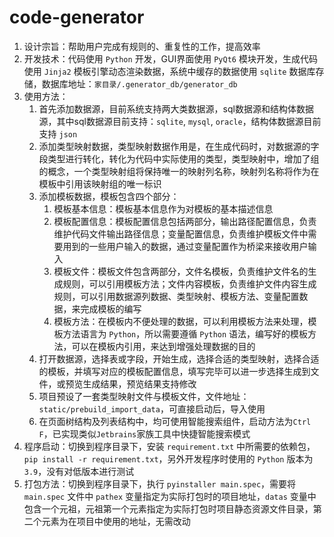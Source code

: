 # code-generator
1. 设计宗旨：帮助用户完成有规则的、重复性的工作，提高效率
2. 开发技术：代码使用 `Python` 开发，GUI界面使用 `PyQt6` 模块开发，生成代码使用 `Jinja2` 模板引擎动态渲染数据，系统中缓存的数据使用 `sqlite` 数据库存储，数据库地址：`家目录/.generator_db/generator_db`
3. 使用方法：
   1. 首先添加数据源，目前系统支持两大类数据源，sql数据源和结构体数据源，其中sql数据源目前支持：`sqlite`, `mysql`, `oracle`，结构体数据源目前支持 `json`
   2. 添加类型映射数据，类型映射数据作用是，在生成代码时，对数据源的字段类型进行转化，转化为代码中实际使用的类型，类型映射中，增加了组的概念，一个类型映射组将保持唯一的映射列名称，映射列名称将作为在模板中引用该映射组的唯一标识
   3. 添加模板数据，模板包含四个部分：
      1. 模板基本信息：模板基本信息作为对模板的基本描述信息
      2. 模板配置信息：模板配置信息包括两部分，输出路径配置信息，负责维护代码文件输出路径信息；变量配置信息，负责维护模板文件中需要用到的一些用户输入的数据，通过变量配置作为桥梁来接收用户输入
      3. 模板文件：模板文件包含两部分，文件名模板，负责维护文件名的生成规则，可以引用模板方法；文件内容模板，负责维护文件内容生成规则，可以引用数据源列数据、类型映射、模板方法、变量配置数据，来完成模板的编写
      4. 模板方法：在模板内不便处理的数据，可以利用模板方法来处理，模板方法语言为 `Python`，所以需要遵循 `Python` 语法，编写好的模板方法，可以在模板内引用，来达到增强处理数据的目的
   4. 打开数据源，选择表或字段，开始生成，选择合适的类型映射，选择合适的模板，并填写对应的模板配置信息，填写完毕可以进一步选择生成到文件，或预览生成结果，预览结果支持修改
   5. 项目预设了一套类型映射文件与模板文件，文件地址：`static/prebuild_import_data`，可直接启动后，导入使用
   6. 在页面树结构及列表结构中，均可使用智能搜索组件，启动方法为`Ctrl F`，已实现类似`Jetbrains`家族工具中快捷智能搜索模式
4. 程序启动：切换到程序目录下，安装 `requirement.txt` 中所需要的依赖包，`pip install -r requirement.txt`，另外开发程序时使用的 `Python` 版本为 `3.9`，没有对低版本进行测试
5. 打包方法：切换到程序目录下，执行 `pyinstaller main.spec`，需要将 `main.spec` 文件中 `pathex` 变量指定为实际打包时的项目地址，`datas` 变量中包含一个元祖，元祖第一个元素指定为实际打包时项目静态资源文件目录，第二个元素为在项目中使用的地址，无需改动